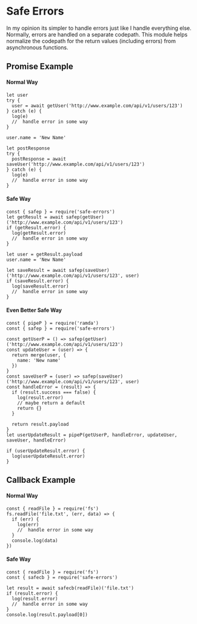 # Safe Errors
In my opinion its simpler to handle errors just like I handle everything else.  Normally, errors are handled on a separate codepath. This module helps normalize the codepath for the return values (including errors) from asynchronous functions.

## Promise Example
#### Normal Way
```
let user
try {
  user = await getUser('http://www.example.com/api/v1/users/123')
} catch (e) {
  log(e)
  //  handle error in some way
}

user.name = 'New Name'

let postResponse
try {
  postResponse = await saveUser('http://www.example.com/api/v1/users/123')
} catch (e) {
  log(e)
  //  handle error in some way
}
```

#### Safe Way
```
const { safep } = require('safe-errors')
let getResult = await safep(getUser)('http://www.example.com/api/v1/users/123')
if (getResult.error) {
  log(getResult.error)
  //  handle error in some way
}

let user = getResult.payload
user.name = 'New Name'

let saveResult = await safep(saveUser)('http://www.example.com/api/v1/users/123', user)
if (saveResult.error) {
  log(saveResult.error)
  //  handle error in some way
}

```

#### Even Better Safe Way
```
const { pipeP } = require('ramda')
const { safep } = require('safe-errors')

const getUserP = () => safep(getUser)('http://www.example.com/api/v1/users/123')
const updateUser = (user) => {
  return merge(user, {
    name: 'New name'
  })
}
const saveUserP = (user) => safep(saveUser)('http://www.example.com/api/v1/users/123', user)
const handleError = (result) => {
  if (result.success === false) {
    log(result.error)
    // maybe return a default
    return {}
  }

  return result.payload
}
let userUpdateResult = pipeP(getUserP, handleError, updateUser, saveUser, handleError)

if (userUpdateResult.error) {
  log(userUpdateResult.error)
}
```

## Callback Example
#### Normal Way
```
const { readFile } = require('fs')
fs.readFile('file.txt', (err, data) => {
  if (err) {
    log(err)
    //  handle error in some way
  }
  console.log(data)
})
```

#### Safe Way
```
const { readFile } = require('fs')
const { safecb } = require('safe-errors')

let result = await safecb(readFile)('file.txt')
if (result.error) {
  log(result.error)
  //  handle error in some way
}
console.log(result.payload[0])
```
